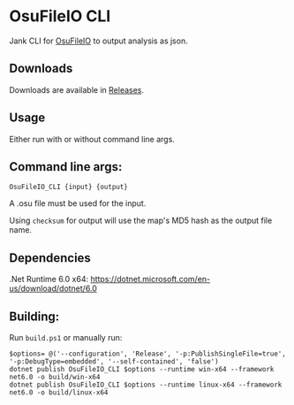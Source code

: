 # OsuFileIO CLI

Jank CLI for [OsuFileIO](https://github.com/Xarib/OsuFileIO) to output analysis as json.

## Downloads

Downloads are available in [Releases](https://github.com/Kuuuube/OsuFileIO_CLI/releases).

## Usage

Either run with or without command line args.

## Command line args:

```
OsuFileIO_CLI {input} {output}
```

A .osu file must be used for the input.

Using `checksum` for output will use the map's MD5 hash as the output file name.

## Dependencies

.Net Runtime 6.0 x64: https://dotnet.microsoft.com/en-us/download/dotnet/6.0

## Building:

Run `build.ps1` or manually run:

```
$options= @('--configuration', 'Release', '-p:PublishSingleFile=true', '-p:DebugType=embedded', '--self-contained', 'false')
dotnet publish OsuFileIO_CLI $options --runtime win-x64 --framework net6.0 -o build/win-x64
dotnet publish OsuFileIO_CLI $options --runtime linux-x64 --framework net6.0 -o build/linux-x64
```